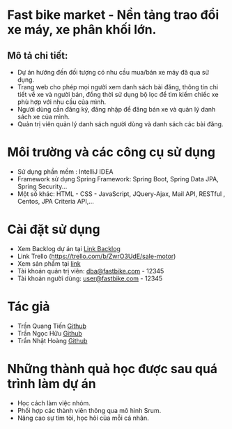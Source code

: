 # Fast bike market -  Nền tảng trao đổi xe máy, xe phân khối lớn.

## Mô tả chi tiết:
- Dự án hướng đến đối tượng có nhu cầu mua/bán xe máy đã qua sử dụng.
- Trang web cho phép mọi người xem danh sách bài đăng, thông tin chi tiết về xe và người bán, đồng thời sử dụng bộ lọc để tìm kiếm chiếc xe phù hợp với nhu cầu của mình.
- Người dùng cần đăng ký, đăng nhập để đăng bán xe và quản lý danh sách xe của mình.
- Quản trị viên quản lý danh sách người dùng và danh sách các bài đăng.

# Môi trường và các công cụ sử dụng
- Sử dụng phần mềm : IntelliJ IDEA
- Framework sử dụng Spring Framework: Spring Boot, Spring Data JPA, Spring Security...
- Một số khác: HTML - CSS - JavaScript, JQuery-Ajax, Mail API, RESTful , Centos, JPA Criteria API,...

# Cài đặt sử dụng
 - Xem Backlog dự án tại [Link Backlog]( https://docs.google.com/spreadsheets/d/1t1PancFldN_m5UjzsWeKbJl5c1QNxx-0skfPtfK3JVs)
 - Link Trello (https://trello.com/b/ZwrO3UdE/sale-motor)
 - Xem sản phẩm tại [link](https://fastbikevn.tk/)
 - Tài khoản quản trị viên: dba@fastbike.com - 12345
 - Tài khoản người dùng: user@fastbike.com - 12345

# Tác giả
- Trần Quang Tiến [Github](https://github.com/tqtkillbug)
- Trần Ngọc Hữu [Github](https://github.com/Huutran2702)
- Trần Nhật Hoàng [Github](https://github.com/HoangTran-17)

# Những thành quả học được sau quá trình làm dự án
- Học cách làm việc nhóm.
- Phối hợp các thành viên thông qua mô hình Srum.
- Nâng cao sự tìm tòi, học hỏi của mỗi cá nhân.
